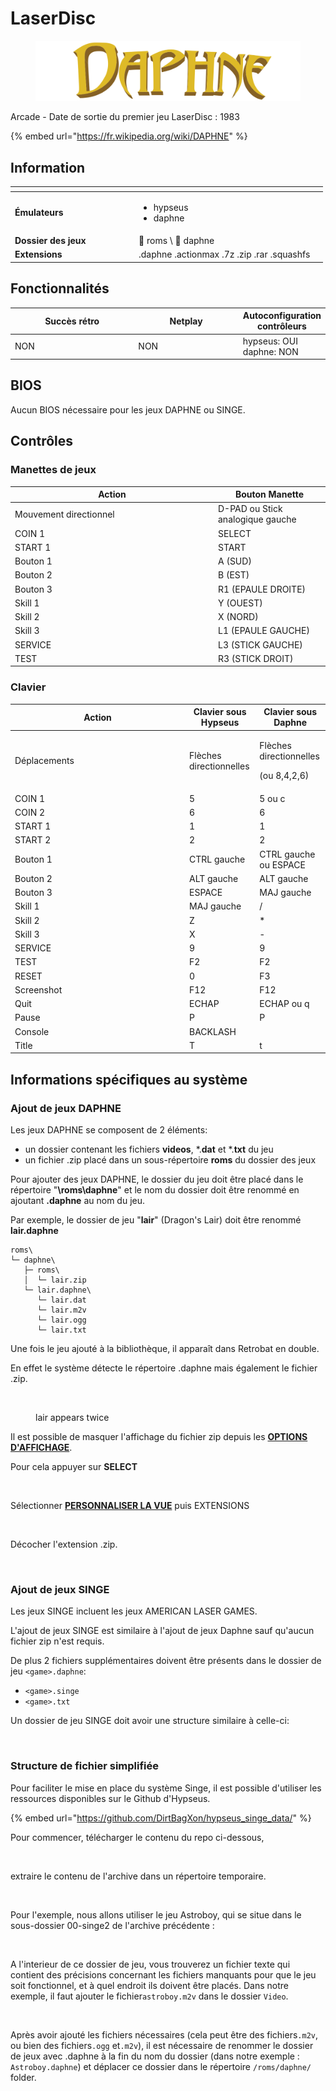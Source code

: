 # LaserDisc

<div align="left">

<figure><img src="https://raw.githubusercontent.com/fabricecaruso/es-theme-carbon/52ff37c9e265587d006945a2ba695b5a962b3a3d/art/logos/daphne.svg" alt=""><figcaption></figcaption></figure>

</div>

Arcade - Date de sortie du premier jeu LaserDisc : 1983

{% embed url="https://fr.wikipedia.org/wiki/DAPHNE" %}

## Information

<table data-header-hidden><thead><tr><th width="184"></th><th></th><th data-hidden></th></tr></thead><tbody><tr><td><strong>Émulateurs</strong></td><td><ul><li>hypseus</li><li>daphne</li></ul></td><td></td></tr><tr><td><strong>Dossier des jeux</strong></td><td><span data-gb-custom-inline data-tag="emoji" data-code="1f4c1">📁</span> roms \ <span data-gb-custom-inline data-tag="emoji" data-code="1f4c2">📂</span> daphne</td><td></td></tr><tr><td><strong>Extensions</strong></td><td>.daphne .actionmax .7z .zip .rar .squashfs</td><td></td></tr></tbody></table>

## Fonctionnalités

<table><thead><tr><th width="245">Succès rétro</th><th width="200">Netplay</th><th>Autoconfiguration contrôleurs</th></tr></thead><tbody><tr><td>NON</td><td>NON</td><td>hypseus: OUI<br>daphne: NON</td></tr></tbody></table>

## BIOS

Aucun BIOS nécessaire pour les jeux DAPHNE ou SINGE.

## Contrôles

### Manettes de jeux&#x20;

<table><thead><tr><th width="311">Action</th><th>Bouton Manette</th></tr></thead><tbody><tr><td>Mouvement directionnel</td><td>D-PAD ou Stick analogique gauche</td></tr><tr><td>COIN 1</td><td>SELECT</td></tr><tr><td>START 1</td><td>START</td></tr><tr><td>Bouton 1</td><td>A (SUD)</td></tr><tr><td>Bouton 2</td><td>B (EST)</td></tr><tr><td>Bouton 3</td><td>R1 (EPAULE DROITE)</td></tr><tr><td>Skill 1</td><td>Y (OUEST)</td></tr><tr><td>Skill 2</td><td>X (NORD)</td></tr><tr><td>Skill 3</td><td>L1 (EPAULE GAUCHE)</td></tr><tr><td>SERVICE</td><td>L3 (STICK GAUCHE)</td></tr><tr><td>TEST</td><td>R3 (STICK DROIT)</td></tr></tbody></table>

### Clavier

<table><thead><tr><th width="265">Action</th><th>Clavier sous Hypseus</th><th>Clavier sous Daphne</th></tr></thead><tbody><tr><td>Déplacements</td><td>Flèches directionnelles</td><td><p>Flèches directionnelles </p><p>(ou 8,4,2,6)</p></td></tr><tr><td>COIN 1</td><td>5</td><td>5 ou c</td></tr><tr><td>COIN 2</td><td>6</td><td>6</td></tr><tr><td>START 1</td><td>1</td><td>1</td></tr><tr><td>START 2</td><td>2</td><td>2</td></tr><tr><td>Bouton 1</td><td>CTRL gauche</td><td>CTRL gauche ou ESPACE</td></tr><tr><td>Bouton 2</td><td>ALT gauche</td><td>ALT gauche</td></tr><tr><td>Bouton 3</td><td>ESPACE</td><td>MAJ gauche</td></tr><tr><td>Skill 1</td><td>MAJ gauche</td><td>/</td></tr><tr><td>Skill 2</td><td>Z</td><td>*</td></tr><tr><td>Skill 3</td><td>X</td><td>-</td></tr><tr><td>SERVICE</td><td>9</td><td>9</td></tr><tr><td>TEST</td><td>F2</td><td>F2</td></tr><tr><td>RESET</td><td>0</td><td>F3</td></tr><tr><td>Screenshot</td><td>F12</td><td>F12</td></tr><tr><td>Quit</td><td>ECHAP</td><td>ECHAP ou q</td></tr><tr><td>Pause</td><td>P</td><td>P</td></tr><tr><td>Console</td><td>BACKLASH</td><td></td></tr><tr><td>Title</td><td>T</td><td>t</td></tr></tbody></table>

## Informations spécifiques au système

### Ajout de jeux DAPHNE

Les jeux DAPHNE se composent de 2 éléments:

* un dossier contenant les fichiers **videos**, \*.**dat** et \*.**txt** du jeu
* un fichier .zip placé dans un sous-répertoire **roms** du dossier des jeux

Pour ajouter des jeux DAPHNE, le dossier du jeu doit être placé dans le répertoire "**\roms\daphne**" et le nom du dossier doit être renommé en ajoutant **.daphne** au nom du jeu.

Par exemple, le dossier de jeu "**lair**" (Dragon's Lair) doit être renommé **lair.daphne**

```
roms\
└─ daphne\
   ├─ roms\
   │  └─ lair.zip
   └─ lair.daphne\
      └─ lair.dat
      └─ lair.m2v
      └─ lair.ogg
      └─ lair.txt
```

Une fois le jeu ajouté à la bibliothèque, il apparaît dans Retrobat en double.&#x20;

En effet le système détecte le répertoire .daphne mais également le fichier .zip.

<div align="left">

<figure><img src="https://i.imgur.com/crqriZ1.png" alt=""><figcaption><p>lair appears twice</p></figcaption></figure>

</div>

Il est possible de masquer l'affichage du fichier zip depuis les [**OPTIONS D'AFFICHAGE**](../../../navigation/view-options.md#options-daffichage).&#x20;

Pour cela appuyer sur **SELECT**

<div align="left">

<figure><img src="https://i.imgur.com/Orvrz9Z.png" alt=""><figcaption></figcaption></figure>

</div>

Sélectionner [**PERSONNALISER LA VUE**](../../../navigation/view-options.md#options-daffichage) puis EXTENSIONS

<div align="left">

<figure><img src="https://i.imgur.com/4qx30od.png" alt=""><figcaption></figcaption></figure>

</div>

Décocher l'extension .zip.

<div align="left">

<figure><img src="https://i.imgur.com/QQwL8qq.png" alt=""><figcaption></figcaption></figure>

</div>

### Ajout de jeux SINGE

Les jeux SINGE incluent les jeux AMERICAN LASER GAMES.

L'ajout de jeux SINGE est similaire à l'ajout de jeux Daphne sauf qu'aucun fichier zip n'est requis.&#x20;

De plus 2 fichiers supplémentaires doivent être présents dans le dossier de jeu `<game>.daphne`:

* `<game>.singe`
* `<game>.txt`

Un dossier de jeu SINGE doit avoir une structure similaire à celle-ci:

<div align="left">

<figure><img src="https://i.imgur.com/QPFt4jZ.jpg" alt=""><figcaption></figcaption></figure>

</div>

### Structure de fichier simplifiée

Pour faciliter le mise en place du système Singe, il est possible d'utiliser les ressources disponibles sur le Github d'Hypseus.

{% embed url="https://github.com/DirtBagXon/hypseus_singe_data/" %}

Pour commencer, télécharger le contenu du repo ci-dessous,

<figure><img src="https://i.imgur.com/dEGyFs9.gif" alt=""><figcaption></figcaption></figure>

&#x20;extraire le contenu de l'archive dans un répertoire temporaire.

<div align="left">

<figure><img src="https://files.gitbook.com/v0/b/gitbook-x-prod.appspot.com/o/spaces%2FexdzL60ZuqPLldz2AYta%2Fuploads%2FRUpdMz97dRcfxyZVG0qp%2Fimage.png?alt=media&#x26;token=3b1ac82f-38a1-4379-ab7e-9d94b7f84e5e" alt=""><figcaption></figcaption></figure>

</div>

Pour l'exemple, nous allons utiliser le jeu Astroboy, qui se situe dans le sous-dossier 00-singe2 de l'archive précédente :

<div align="left">

<figure><img src="https://i.imgur.com/cbDJNRN.png" alt=""><figcaption></figcaption></figure>

</div>

A l'interieur de ce dossier de jeu, vous trouverez un fichier texte qui contient des précisions concernant les fichiers manquants pour que le jeu soit fonctionnel, et à quel endroit ils doivent être placés. Dans notre exemple, il faut ajouter le fichier`astroboy.m2v` dans le dossier `Video`.

<div align="left">

<figure><img src="https://i.imgur.com/gobNmnZ.png" alt=""><figcaption></figcaption></figure>

</div>

Après avoir ajouté les fichiers nécessaires (cela peut être des fichiers`.m2v`, ou bien des fichiers`.ogg` et`.m2v`), il est nécessaire de renommer le dossier de jeux avec .daphne à la fin du nom du dossier (dans notre exemple : `Astroboy.daphne`) et déplacer ce dossier dans le répertoire `/roms/daphne/` folder.

<div align="left">

<figure><img src="https://i.imgur.com/AcTA2z0.png" alt=""><figcaption></figcaption></figure>

</div>

